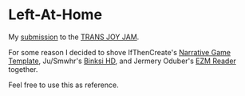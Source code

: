 # Left-At-Home
 My [submission](https://rodfireproductions.itch.io/left-at-home) to the [TRANS JOY JAM](https://itch.io/jam/transjoy).
 
 For some reason I decided to shove IfThenCreate's [Narrative Game Template](https://github.com/reaganhenke/narrative-game), Ju/Smwhr's [Binksi HD](https://github.com/smwhr/binksi), and Jermery Oduber's [EZM Reader](https://github.com/jeremyoduber/EZM-Reader) together.

Feel free to use this as reference.
